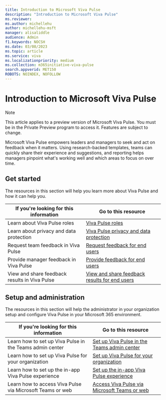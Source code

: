 ```yaml
---
title: Introduction to Microsoft Viva Pulse
description: "Introduction to Microsoft Viva Pulse"
ms.reviewer: 
ms.author: michellehu
author: michellehu-msft
manager: alisaliddle
audience: Admin
f1.keywords: NOCSH
ms.date: 03/08/2023
ms.topic: article
ms.service: viva
ms.localizationpriority: medium
ms.collection: m365initiative-viva-pulse  
search.appverid: MET150
ROBOTS: NOINDEX, NOFOLLOW
---
```


# Introduction to Microsoft Viva Pulse

> [!NOTE]
> This article applies to a preview version of Microsoft Viva Pulse. You must be in the Private Preview program to access it. Features are subject to change.

Microsoft Viva Pulse empowers leaders and managers to seek and act on feedback when it matters. Using research-backed templates, teams can quickly share their experience and suggestions, and reporting helps managers pinpoint what's working well and which areas to focus on over time.

## Get started

The resources in this section will help you learn more about Viva Pulse and how it can help you.

| If you're looking for this information | Go to this resource |
| ----------- | ----------- |
| Learn about Viva Pulse roles | [Viva Pulse roles](./get-started/roles-in-viva-pulse.md) |
| Learn about privacy and data protection | [Viva Pulse privacy and data protection](./get-started/privacy-and-data-protection.md) |
| Request team feedback in Viva Pulse | [Request feedback for end users](./request-feedback/create-pulse.md) |
| Provide manager feedback in Viva Pulse | [Provide feedback for end users](./provide-feedback/respond-to-pulse.md) |
| View and share feedback results in Viva Pulse | [View and share feedback results for end users](./view-and-share-feedback-results/view-and-share-feedback-author.md) |

## Setup and administration

The resources in this section will help the administrator in your organization setup and configure Viva Pulse in your Microsoft 365 environment.

| If you're looking for this information | Go to this resource |
| ----------- | ----------- |
| Learn how to set up Viva Pulse in the Teams admin center | [Set up Viva Pulse in the Teams admin center](./setup-admin-access/set-up-teams-admin-center.md) |
| Learn how to set up Viva Pulse for your organization | [Set up Viva Pulse for your organization](./setup-admin-access/set-up-org.md) |
| Learn how to set up the in-app Viva Pulse experience | [Set up the in-app Viva Pulse experience](./setup-admin-access/set-up-in-app-experience.md) |
| Learn how to access Viva Pulse via Microsoft Teams or web | [Access Viva Pulse via Microsoft Teams or web](./setup-admin-access/access-teams-or-web.md) |